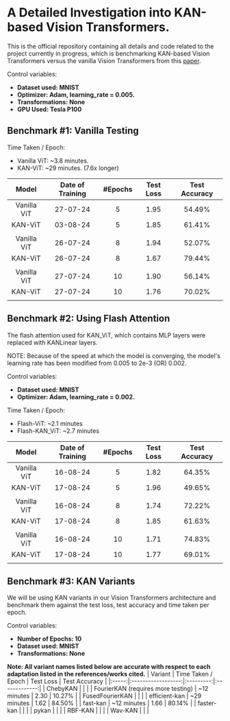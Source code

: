 # A Detailed Investigation into KAN-based Vision Transformers. 

This is the official repository containing all details and code related to the project currently in progress, which is benchmarking KAN-based Vision Transformers versus the vanilla Vision Transformers from this [paper](https://arxiv.org/abs/2010.11929).

Control variables:
- **Dataset used: MNIST**
- **Optimizer: Adam, learning_rate = 0.005.**
- **Transformations: None**
- **GPU Used: Tesla P100**

## Benchmark #1: Vanilla Testing
Time Taken / Epoch: 
- Vanilla ViT: ~3.8 minutes. 
- KAN-ViT: ~29 minutes. (7.6x longer)

| Model | Date of Training | #Epochs | Test Loss | Test Accuracy |
|:-----:|:----------------:|:-------:|:---------:|:-------------:|
| Vanilla ViT | 27-07-24 | 5 | 1.95 | 54.49% |
| KAN-ViT | 03-08-24 | 5 | 1.85 | 61.41% | 
| |
| Vanilla ViT | 26-07-24 | 8 | 1.94 | 52.07% |
| KAN-ViT | 26-07-24 | 8 | 1.67 | 79.44% |
| |
| Vanilla ViT | 27-07-24 | 10 | 1.90 | 56.14% | 
| KAN-ViT | 27-07-24 | 10 | 1.76 | 70.02% |
||

## Benchmark #2: Using Flash Attention
The flash attention used for KAN_ViT, which contains MLP layers were replaced with KANLinear layers.  

NOTE: Because of the speed at which the model is converging, the model's learning rate has been modified from 0.005 to 2e-3 (OR) 0.002. 

Control variables: 
- **Dataset used: MNIST**
- **Optimizer: Adam, learning_rate = 0.002.**

Time Taken / Epoch: 
- Flash-ViT: ~2.1 minutes
- Flash-KAN_ViT: ~2.7 minutes

| Model | Date of Training | #Epochs | Test Loss | Test Accuracy |
|:-----:|:----------------:|:-------:|:---------:|:-------------:|
| Vanilla ViT | 16-08-24 | 5 | 1.82 | 64.35% |
| KAN-ViT | 17-08-24 | 5 | 1.96 | 49.65% | 
| |
| Vanilla ViT | 16-08-24 | 8 | 1.74 | 72.22% |
| KAN-ViT | 17-08-24 | 8 | 1.85 | 61.63% | 
| |
| Vanilla ViT | 16-08-24 | 10 | 1.71 | 74.83% |
| KAN-ViT | 17-08-24 | 10 | 1.77 | 69.01% | 
||

## Benchmark #3: KAN Variants
We will be using KAN variants in our Vision Transformers architecture and benchmark them against the test loss, test
accuracy and time taken per epoch. 

Control variables: 
- **Number of Epochs: 10**
- **Dataset used: MNIST**
- **Transformations: None**

**Note: All variant names listed below are accurate with respect to each adaptation listed in the references/works cited.**
| Variant | Time Taken / Epoch | Test Loss | Test Accuracy |
|:-----:|:------------------:|:---------:|:-------------:|
| ChebyKAN | | |
| FourierKAN (requires more testing) | ~12 minutes | 2.30 | 10.27% |
| FusedFourierKAN | | |
| efficient-kan | ~29 minutes | 1.62 | 84.50% |
| fast-kan | ~12 minutes | 1.66 | 80.14% | 
| faster-kan | | |
| pykan | | | 
| RBF-KAN | | | 
| Wav-KAN | | |

